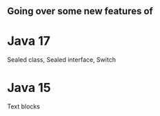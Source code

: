 ## Going over some new features of
 
# Java 17

Sealed class, Sealed interface, Switch

# Java 15

Text blocks
